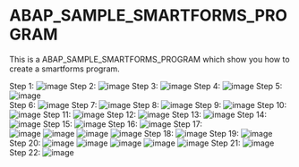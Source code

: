 # ABAP_SAMPLE_SMARTFORMS_PROGRAM
This is a ABAP_SAMPLE_SMARTFORMS_PROGRAM which show you how to create a smartforms program.

Step 1:
![image](https://github.com/anthonyzng/ABAP_SAMPLE_SMARTFORMS_PROGRAM/blob/master/img/step1.png)
Step 2:
![image](https://github.com/anthonyzng/ABAP_SAMPLE_SMARTFORMS_PROGRAM/blob/master/img/step2.png)
Step 3:
![image](https://github.com/anthonyzng/ABAP_SAMPLE_SMARTFORMS_PROGRAM/blob/master/img/step3.png)
Step 4:
![image](https://github.com/anthonyzng/ABAP_SAMPLE_SMARTFORMS_PROGRAM/blob/master/img/step4.png)
Step 5:  
![image](https://github.com/anthonyzng/ABAP_SAMPLE_SMARTFORMS_PROGRAM/blob/master/img/step5.png)  
Step 6:
![image](https://github.com/anthonyzng/ABAP_SAMPLE_SMARTFORMS_PROGRAM/blob/master/img/step6.png)
Step 7:
![image](https://github.com/anthonyzng/ABAP_SAMPLE_SMARTFORMS_PROGRAM/blob/master/img/step7.png)
Step 8:
![image](https://github.com/anthonyzng/ABAP_SAMPLE_SMARTFORMS_PROGRAM/blob/master/img/step8.png)
Step 9:
![image](https://github.com/anthonyzng/ABAP_SAMPLE_SMARTFORMS_PROGRAM/blob/master/img/step9.png)
Step 10:
![image](https://github.com/anthonyzng/ABAP_SAMPLE_SMARTFORMS_PROGRAM/blob/master/img/step10.png)
Step 11:
![image](https://github.com/anthonyzng/ABAP_SAMPLE_SMARTFORMS_PROGRAM/blob/master/img/step11.png)
Step 12:
![image](https://github.com/anthonyzng/ABAP_SAMPLE_SMARTFORMS_PROGRAM/blob/master/img/step12.png)
Step 13:
![image](https://github.com/anthonyzng/ABAP_SAMPLE_SMARTFORMS_PROGRAM/blob/master/img/step13.png)
Step 14:
![image](https://github.com/anthonyzng/ABAP_SAMPLE_SMARTFORMS_PROGRAM/blob/master/img/step14.png)
Step 15:
![image](https://github.com/anthonyzng/ABAP_SAMPLE_SMARTFORMS_PROGRAM/blob/master/img/step15.png)
Step 16:
![image](https://github.com/anthonyzng/ABAP_SAMPLE_SMARTFORMS_PROGRAM/blob/master/img/step16.png)
Step 17:  
![image](https://github.com/anthonyzng/ABAP_SAMPLE_SMARTFORMS_PROGRAM/blob/master/img/step17_1.png)
![image](https://github.com/anthonyzng/ABAP_SAMPLE_SMARTFORMS_PROGRAM/blob/master/img/step17_2.png)
![image](https://github.com/anthonyzng/ABAP_SAMPLE_SMARTFORMS_PROGRAM/blob/master/img/step17_3.png)
![image](https://github.com/anthonyzng/ABAP_SAMPLE_SMARTFORMS_PROGRAM/blob/master/img/step17_4.png)
Step 18:
![image](https://github.com/anthonyzng/ABAP_SAMPLE_SMARTFORMS_PROGRAM/blob/master/img/step18.png)
Step 19:
![image](https://github.com/anthonyzng/ABAP_SAMPLE_SMARTFORMS_PROGRAM/blob/master/img/step19.png)
Step 20:
![image](https://github.com/anthonyzng/ABAP_SAMPLE_SMARTFORMS_PROGRAM/blob/master/img/step20.png)
![image](https://github.com/anthonyzng/ABAP_SAMPLE_SMARTFORMS_PROGRAM/blob/master/img/step20_1.png)
![image](https://github.com/anthonyzng/ABAP_SAMPLE_SMARTFORMS_PROGRAM/blob/master/img/step20_2.png)
![image](https://github.com/anthonyzng/ABAP_SAMPLE_SMARTFORMS_PROGRAM/blob/master/img/step20_3.png)
![image](https://github.com/anthonyzng/ABAP_SAMPLE_SMARTFORMS_PROGRAM/blob/master/img/step20_4.png)
Step 21:
![image](https://github.com/anthonyzng/ABAP_SAMPLE_SMARTFORMS_PROGRAM/blob/master/img/step21.png)
Step 22:
![image](https://github.com/anthonyzng/ABAP_SAMPLE_SMARTFORMS_PROGRAM/blob/master/img/step22.png)

